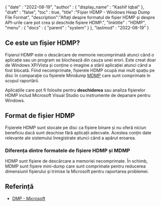{
  "date" : "2022-08-19",
  "author" : {
    "display_name" : "Kashif Iqbal"
},
  "draft" : "false",
  "toc" : true,
  "title" :"Fișier HDMP - Windows Heap Dump File Format",
  "description":"Aflați despre formatul de fișier HDMP și despre API-urile care pot crea și deschide fișiere HDMP.",
  "linktitle" : "HDMP",
  "menu" : {
    "docs" : {
      "parent" : "system"
}
},
  "lastmod" : "2022-08-19"
}

## Ce este un fișier HDMP?

Fișierul HDMP este o descărcare de memorie necomprimată atunci când o aplicație sau un program se blochează din cauza unei erori. Este creat doar de Windows XP/Vista și conține o imagine a stării aplicației atunci când a fost blocată. Fiind necomprimate, fișierele HDMP ocupă mai mult spațiu pe disc în comparație cu fișierele Minidump [MDMP](/ro/system/mdmp/) care sunt comprimate în scopul raportării.

Aplicațiile care pot fi folosite pentru **deschiderea** sau analiza fișierelor HDMP includ Microsoft Visual Studio cu instrumente de depanare pentru Windows.

## Format de fișier HDMP

Fișierele HDMP sunt stocate pe disc ca fișiere binare și nu oferă niciun beneficiu dacă sunt deschise fără aplicații adecvate. Acestea conțin date relevante ale sistemului înregistrate atunci când a apărut eroarea.

### Diferența dintre formatele de fișiere HDMP și MDMP

HDMP sunt fișiere de descărcare a memoriei necomprimate. În schimb, MDMP sunt fișiere mini-dump care sunt comprimate pentru reducerea dimensiunii fișierului și trimise la Microsoft pentru raportarea problemei.

## Referință ##

* [DMP - Microsoft](https://learn.microsoft.com/en-us/troubleshoot/windows-client/performance/read-small-memory-dump-file)

